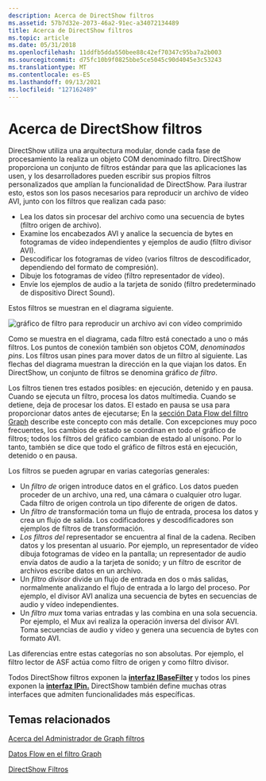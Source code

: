```yaml
---
description: Acerca de DirectShow filtros
ms.assetid: 57b7d32e-2073-46a2-91ec-a34072134489
title: Acerca de DirectShow filtros
ms.topic: article
ms.date: 05/31/2018
ms.openlocfilehash: 11ddfb5dda550bee88c42ef70347c95ba7a2b003
ms.sourcegitcommit: d75fc10b9f0825bbe5ce5045c90d4045e3c53243
ms.translationtype: MT
ms.contentlocale: es-ES
ms.lasthandoff: 09/13/2021
ms.locfileid: "127162489"
---
```

# <a name="about-directshow-filters"></a>Acerca de DirectShow filtros

DirectShow utiliza una arquitectura modular, donde cada fase de procesamiento la realiza un objeto COM denominado filtro. DirectShow proporciona un conjunto de filtros estándar para que las aplicaciones las usen, y los desarrolladores pueden escribir sus propios filtros personalizados que amplían la funcionalidad de DirectShow. Para ilustrar esto, estos son los pasos necesarios para reproducir un archivo de vídeo AVI, junto con los filtros que realizan cada paso:

-   Lea los datos sin procesar del archivo como una secuencia de bytes (filtro origen de archivo).
-   Examine los encabezados AVI y analice la secuencia de bytes en fotogramas de vídeo independientes y ejemplos de audio (filtro divisor AVI).
-   Descodificar los fotogramas de vídeo (varios filtros de descodificador, dependiendo del formato de compresión).
-   Dibuje los fotogramas de vídeo (filtro representador de vídeo).
-   Envíe los ejemplos de audio a la tarjeta de sonido (filtro predeterminado de dispositivo Direct Sound).

Estos filtros se muestran en el diagrama siguiente.

![gráfico de filtro para reproducir un archivo avi con vídeo comprimido](images/avi-filter-graph.png)

Como se muestra en el diagrama, cada filtro está conectado a uno o más filtros. Los puntos de conexión también son objetos COM, *denominados pins*. Los filtros usan pines para mover datos de un filtro al siguiente. Las flechas del diagrama muestran la dirección en la que viajan los datos. En DirectShow, un conjunto de filtros se denomina gráfico *de filtro*.

Los filtros tienen tres estados posibles: en ejecución, detenido y en pausa. Cuando se ejecuta un filtro, procesa los datos multimedia. Cuando se detiene, deja de procesar los datos. El estado en pausa se usa para proporcionar datos antes de ejecutarse; En la [sección Data Flow del filtro Graph](data-flow-in-the-filter-graph.md) describe este concepto con más detalle. Con excepciones muy poco frecuentes, los cambios de estado se coordinan en todo el gráfico de filtros; todos los filtros del gráfico cambian de estado al unísono. Por lo tanto, también se dice que todo el gráfico de filtros está en ejecución, detenido o en pausa.

Los filtros se pueden agrupar en varias categorías generales:

-   Un *filtro de* origen introduce datos en el gráfico. Los datos pueden proceder de un archivo, una red, una cámara o cualquier otro lugar. Cada filtro de origen controla un tipo diferente de origen de datos.
-   Un *filtro de* transformación toma un flujo de entrada, procesa los datos y crea un flujo de salida. Los codificadores y descodificadores son ejemplos de filtros de transformación.
-   *Los filtros del* representador se encuentra al final de la cadena. Reciben datos y los presentan al usuario. Por ejemplo, un representador de vídeo dibuja fotogramas de vídeo en la pantalla; un representador de audio envía datos de audio a la tarjeta de sonido; y un filtro de escritor de archivos escribe datos en un archivo.
-   Un *filtro divisor* divide un flujo de entrada en dos o más salidas, normalmente analizando el flujo de entrada a lo largo del proceso. Por ejemplo, el divisor AVI analiza una secuencia de bytes en secuencias de audio y vídeo independientes.
-   Un *filtro mux* toma varias entradas y las combina en una sola secuencia. Por ejemplo, el Mux avi realiza la operación inversa del divisor AVI. Toma secuencias de audio y vídeo y genera una secuencia de bytes con formato AVI.

Las diferencias entre estas categorías no son absolutas. Por ejemplo, el filtro lector de ASF actúa como filtro de origen y como filtro divisor.

Todos DirectShow filtros exponen la [**interfaz IBaseFilter**](/windows/desktop/api/Strmif/nn-strmif-ibasefilter) y todos los pines exponen la [**interfaz IPin.**](/windows/desktop/api/Strmif/nn-strmif-ipin) DirectShow también define muchas otras interfaces que admiten funcionalidades más específicas.

## <a name="related-topics"></a>Temas relacionados

<dl> <dt>

[Acerca del Administrador de Graph filtros](about-the-filter-graph-manager.md)
</dt> <dt>

[Datos Flow en el filtro Graph](data-flow-in-the-filter-graph.md)
</dt> <dt>

[DirectShow Filtros](directshow-filters.md)
</dt> </dl>

 

 



